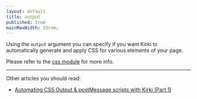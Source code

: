 ```yaml
---
layout: default
title: output
published: true
mainMaxWidth: 55rem;
---
```


Using the `output` argument you can specify if you want Kirki to automatically generate and apply CSS for various elements of your page.

Please refer to the [css module](../modules/css) for more info.

----

Other articles you should read:

* [Automating CSS Output & postMessage scripts with Kirki (Part 1)
](http://aristath.github.io/wordpress/customizer/2017/07/02/customizer-output-part-1.html)
